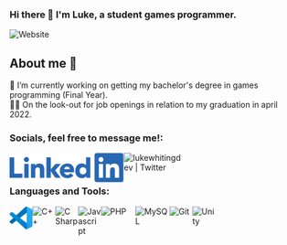 ### Hi there 👋 I'm Luke, a student games programmer.

![Website](https://img.shields.io/website?down_color=red&down_message=offline&label=portfolio&style=flat-square&up_color=lime-green&up_message=online&url=https%3A%2F%2Flukewhitingdev.me)

## About me 👾

🔭 I’m currently working on getting my bachelor's degree in games programming (Final Year). <br />
👨‍🎓 On the look-out for job openings in relation to my graduation in april 2022. 

### Socials, feel free to message me!:

<a href="https://www.linkedin.com/in/luke-whiting-6463a6173/"><img align="left" alt="lukewhitinlinkedin | LinkedIn" width="200px" src="https://github.com/lukewhitingdev/lukewhitingdev/blob/582b70b9477f205a206c32df11eb151bd57b433b/Linkedin-icon.png" /></a>
<a href="https://twitter.com/lukewhitingdev"><img align="left" alt="lukewhitingdev | Twitter" width="100px" height="50px" src="https://cdn.jsdelivr.net/gh/devicons/devicon/icons/twitter/twitter-original.svg" /></a>

<br />
<br />

### Languages and Tools:
<img align="left" alt="Visual Studio Code" width="40px" src="https://raw.githubusercontent.com/github/explore/80688e429a7d4ef2fca1e82350fe8e3517d3494d/topics/visual-studio-code/visual-studio-code.png" />
<img align="left" alt="C++" width="40px" src="https://raw.githubusercontent.com/jmnote/z-icons/master/svg/cpp.svg" />
<img align="left" alt="C Sharp" width="40px" src="https://raw.githubusercontent.com/jmnote/z-icons/master/svg/csharp.svg" />
<img align="left" alt="Javascript" width="40px" src="https://raw.githubusercontent.com/jmnote/z-icons/master/svg/javascript.svg" />
<img align="left" alt="PHP" width="60px" height="45px" src="https://raw.githubusercontent.com/jmnote/z-icons/master/svg/php.svg" />
<img align="left" alt="MySQL" width="60px" height="50px" src="https://cdn.jsdelivr.net/gh/devicons/devicon/icons/mysql/mysql-original-wordmark.svg" />
<img align="left" alt="Git" width="40px" src="https://cdn.jsdelivr.net/gh/devicons/devicon/icons/git/git-plain.svg" />
<img align="left" alt="Unity" width="40px" src="https://www.vectorlogo.zone/logos/unity3d/unity3d-icon.svg" />

